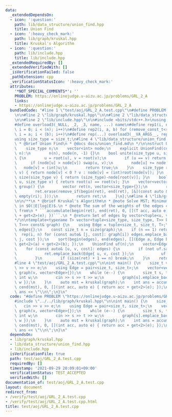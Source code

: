 ```yaml
---
data:
  _extendedDependsOn:
  - icon: ':question:'
    path: lib/data_structure/union_find.hpp
    title: Union Find
  - icon: ':heavy_check_mark:'
    path: lib/graph/kruskal.hpp
    title: Kruskal's Algorithm
  - icon: ':question:'
    path: lib/include.hpp
    title: lib/include.hpp
  _extendedRequiredBy: []
  _extendedVerifiedWith: []
  _isVerificationFailed: false
  _pathExtension: cpp
  _verificationStatusIcon: ':heavy_check_mark:'
  attributes:
    '*NOT_SPECIAL_COMMENTS*': ''
    PROBLEM: https://onlinejudge.u-aizu.ac.jp/problems/GRL_2_A
    links:
    - https://onlinejudge.u-aizu.ac.jp/problems/GRL_2_A
  bundledCode: "#line 1 \"test/aoj/GRL_2_A.test.cpp\"\n#define PROBLEM \"https://onlinejudge.u-aizu.ac.jp/problems/GRL_2_A\"\
    \n\n#line 2 \"lib/graph/kruskal.hpp\"\n\n#line 2 \"lib/data_structure/union_find.hpp\"\
    \n\n#line 2 \"lib/include.hpp\"\n\n#include <bits/stdc++.h>\nusing namespace std;\n\
    #define overload3(_NULL, _2, _3, name, ...) name\n#define rep1(i, n) for (remove_const_t<remove_reference_t<decltype(n)>>\
    \ i = 0; i < (n); i++)\n#define rep2(i, a, b) for (remove_const_t<remove_reference_t<decltype(b)>>\
    \ i = a; i < (b); i++)\n#define rep(...) overload3(__VA_ARGS__, rep2, rep1)(__VA_ARGS__)\n\
    using size_type = size_t;\n#line 4 \"lib/data_structure/union_find.hpp\"\n\n/**\n\
    \ * @brief Union Find\n * @docs docs/union_find.md\n */\n\nstruct UnionFind {\n\
    \    size_type n;\n    vector<int> node;\n    explicit UnionFind(const size_type\
    \ n):\n        n(n), node(n, -1) {}\n    bool unite(size_type u, size_type v)\
    \ {\n        u = root(u), v = root(v);\n        if (u == v) return false;\n  \
    \      if (node[u] > node[v]) swap(u, v);\n        node[u] += node[v];\n     \
    \   node[v] = (int)u;\n        return true;\n    }\n    size_type root(size_type\
    \ v) { return node[v] < 0 ? v : node[v] = (int)root(node[v]); }\n    size_type\
    \ size(size_type v) { return (size_type)-node[root(v)]; }\n    bool same(size_type\
    \ u, size_type v) { return root(u) == root(v); }\n    vector<vector<size_type>>\
    \ group() {\n        vector ret(n, vector<size_type>{});\n        rep(i, n) ret[root(i)].push_back(i);\n\
    \        ret.erase(remove_if(begin(ret), end(ret), [&](const auto &ri) { return\
    \ empty(ri); }));\n        return ret;\n    }\n};\n#line 4 \"lib/graph/kruskal.hpp\"\
    \n\n/**\n * @brief Kruskal's Algorithm\n * @note Solve MST; Minimum Spanning Tree\
    \ in $O(|E|log|E)$.\n * @note The sum of the weights of the edges can be obtained\
    \ from\n * ```accumulate(begin(ret), end(ret), 0, [](T acc, auto e) { return acc\
    \ + get<2>(e); })```.\n * @return Set of edges by vector<tuple<u, v, weight>>\n\
    */\n\ntemplate<typename T> vector<tuple<size_type, size_type, T>> kruskal(vector<vector<pair<size_t,\
    \ T>>> const& graph) {\n    using Edge = tuple<size_t, size_t, T>;\n    vector<Edge>\
    \ edges{};\n    const size_t n = size(graph);\n    if (n == 1) return {};\n  \
    \  rep(i, n) for (const auto& [j, cost]: graph[i]) edges.emplace_back(Edge{ i,\
    \ j, cost });\n    sort(begin(edges), end(edges), [](Edge a, Edge b) { return\
    \ get<2>(a) < get<2>(b); });\n    UnionFind uf(n);\n    vector<Edge> ret{};\n\
    \    for (const auto& [u, v, cost]: edges) {\n        if (not uf.same(u, v)) {\n\
    \            ret.emplace_back(Edge{ u, v, cost });\n            uf.unite(u, v);\n\
    \        }\n        if (size(ret) + 1 == n) break;\n    }\n    return ret;\n}\n\
    #line 4 \"test/aoj/GRL_2_A.test.cpp\"\n\nint main() {\n    size_t v, e;\n    cin\
    \ >> v >> e;\n    using Edge = pair<size_t, size_t>;\n    vector<vector<Edge>>\
    \ graph(v, vector<Edge>{});\n    while (e--) {\n        size_t s, t;\n       \
    \ int w;\n        cin >> s >> t >> w;\n        graph[s].emplace_back(Edge{ t,\
    \ w });\n    }\n    auto mst = kruskal(graph);\n    int ans = accumulate(cbegin(mst),\
    \ cend(mst), 0, [](int acc, auto e) { return acc + get<2>(e); });\n    cout <<\
    \ ans << \"\\n\";\n}\n"
  code: "#define PROBLEM \"https://onlinejudge.u-aizu.ac.jp/problems/GRL_2_A\"\n\n\
    #include \"../../lib/graph/kruskal.hpp\"\n\nint main() {\n    size_t v, e;\n \
    \   cin >> v >> e;\n    using Edge = pair<size_t, size_t>;\n    vector<vector<Edge>>\
    \ graph(v, vector<Edge>{});\n    while (e--) {\n        size_t s, t;\n       \
    \ int w;\n        cin >> s >> t >> w;\n        graph[s].emplace_back(Edge{ t,\
    \ w });\n    }\n    auto mst = kruskal(graph);\n    int ans = accumulate(cbegin(mst),\
    \ cend(mst), 0, [](int acc, auto e) { return acc + get<2>(e); });\n    cout <<\
    \ ans << \"\\n\";\n}\n"
  dependsOn:
  - lib/graph/kruskal.hpp
  - lib/data_structure/union_find.hpp
  - lib/include.hpp
  isVerificationFile: true
  path: test/aoj/GRL_2_A.test.cpp
  requiredBy: []
  timestamp: '2021-09-29 20:09:01+09:00'
  verificationStatus: TEST_ACCEPTED
  verifiedWith: []
documentation_of: test/aoj/GRL_2_A.test.cpp
layout: document
redirect_from:
- /verify/test/aoj/GRL_2_A.test.cpp
- /verify/test/aoj/GRL_2_A.test.cpp.html
title: test/aoj/GRL_2_A.test.cpp
---
```


